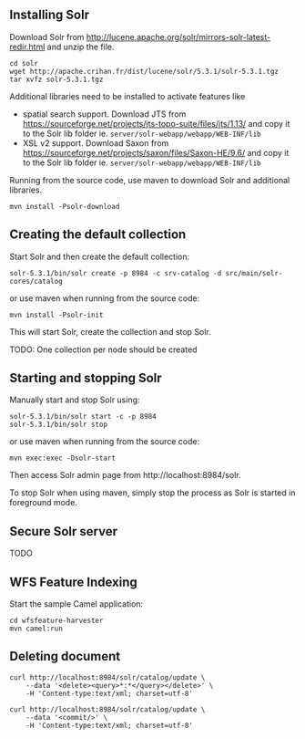 ## Installing Solr

Download Solr from http://lucene.apache.org/solr/mirrors-solr-latest-redir.html
and unzip the file.

```
cd solr
wget http://apache.crihan.fr/dist/lucene/solr/5.3.1/solr-5.3.1.tgz
tar xvfz solr-5.3.1.tgz
```
Additional libraries need to be installed to activate features like 
* spatial search support. Download JTS from https://sourceforge.net/projects/jts-topo-suite/files/jts/1.13/
  and copy it to the Solr lib folder ie. ``server/solr-webapp/webapp/WEB-INF/lib``
* XSL v2 support. Download Saxon from https://sourceforge.net/projects/saxon/files/Saxon-HE/9.6/
  and copy it to the Solr lib folder ie. ``server/solr-webapp/webapp/WEB-INF/lib``


Running from the source code, use maven to download Solr and additional libraries.
```
mvn install -Psolr-download
```


## Creating the default collection 


Start Solr and then create the default collection:
```
solr-5.3.1/bin/solr create -p 8984 -c srv-catalog -d src/main/solr-cores/catalog
```

or use maven when running from the source code:

```
mvn install -Psolr-init
```
This will start Solr, create the collection and stop Solr.

TODO: One collection per node should be created


## Starting and stopping Solr

Manually start and stop Solr using:

```
solr-5.3.1/bin/solr start -c -p 8984
solr-5.3.1/bin/solr stop 
```


or use maven when running from the source code:

```
mvn exec:exec -Dsolr-start
```

Then access Solr admin page from http://localhost:8984/solr.

To stop Solr when using maven, simply stop the process as Solr is started in
foreground mode.


## Secure Solr server

TODO


## WFS Feature Indexing

Start the sample Camel application:

```
cd wfsfeature-harvester
mvn camel:run
```


## Deleting document

```
curl http://localhost:8984/solr/catalog/update \
    --data '<delete><query>*:*</query></delete>' \
    -H 'Content-type:text/xml; charset=utf-8'
    
curl http://localhost:8984/solr/catalog/update \
    --data '<commit/>' \
    -H 'Content-type:text/xml; charset=utf-8'

```

